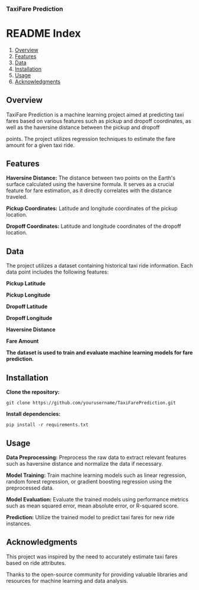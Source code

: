 ### TaxiFare Prediction

# README Index

1. [Overview](#overview)
2. [Features](#features)
3. [Data](#data)
4. [Installation](#installation)
5. [Usage](#usage)
6. [Acknowledgments](#acknowledgments)


## Overview

TaxiFare Prediction is a machine learning project aimed at predicting taxi fares based on various features such as pickup and dropoff coordinates, as well as the haversine distance between the pickup and dropoff 

points. The project utilizes regression techniques to estimate the fare amount for a given taxi ride.

## Features

**Haversine Distance:** The distance between two points on the Earth's surface calculated using the haversine formula. It serves as a crucial feature for fare estimation, as it directly correlates with the distance traveled.

**Pickup Coordinates:** Latitude and longitude coordinates of the pickup location.

**Dropoff Coordinates:** Latitude and longitude coordinates of the dropoff location.

## Data

The project utilizes a dataset containing historical taxi ride information. Each data point includes the following features:

**Pickup Latitude**

**Pickup Longitude**

**Dropoff Latitude**

**Dropoff Longitude**

**Haversine Distance**

**Fare Amount**

**The dataset is used to train and evaluate machine learning models for fare prediction.**

## Installation

**Clone the repository:**

```
git clone https://github.com/yourusername/TaxiFarePrediction.git
```

**Install dependencies:**

```
pip install -r requirements.txt
```

## Usage

**Data Preprocessing:** Preprocess the raw data to extract relevant features such as haversine distance and normalize the data if necessary.

**Model Training:** Train machine learning models such as linear regression, random forest regression, or gradient boosting regression using the preprocessed data.

**Model Evaluation:** Evaluate the trained models using performance metrics such as mean squared error, mean absolute error, or R-squared score.

**Prediction:** Utilize the trained model to predict taxi fares for new ride instances.

## Acknowledgments

This project was inspired by the need to accurately estimate taxi fares based on ride attributes.

Thanks to the open-source community for providing valuable libraries and resources for machine learning and data analysis.
